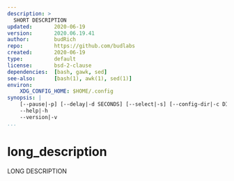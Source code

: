 ```yaml
---
description: >
  SHORT DESCRIPTION
updated:       2020-06-19
version:       2020.06.19.41
author:        budRich
repo:          https://github.com/budlabs
created:       2020-06-19
type:          default
license:       bsd-2-clause
dependencies:  [bash, gawk, sed]
see-also:      [bash(1), awk(1), sed(1)]
environ:
    XDG_CONFIG_HOME: $HOME/.config
synopsis: |
    [--pause|-p] [--delay|-d SECONDS] [--select|-s] [--config-dir|-c DIR]
    --help|-h
    --version|-v
...
```


# long_description

LONG DESCRIPTION
